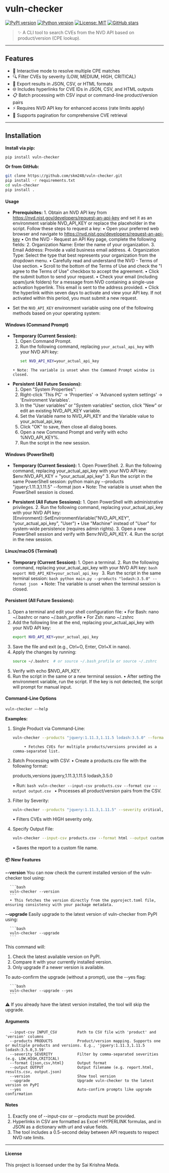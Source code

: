 # vuln-checker

[![PyPI version](https://img.shields.io/pypi/v/vuln-checker?color=brightgreen)](https://pypi.org/project/vuln-checker/)
[![Python version](https://img.shields.io/pypi/pyversions/vuln-checker)](https://pypi.org/project/vuln-checker/)
[![License: MIT](https://img.shields.io/badge/License-MIT-blue.svg)](LICENSE)
[![GitHub stars](https://img.shields.io/github/stars/skm248/vuln-checker?style=social)](https://github.com/skm248/vuln-checker/stargazers)

> ✨ A CLI tool to search CVEs from the NVD API based on product/version (CPE lookup).

---

## Features

- 🎯 Interactive mode to resolve multiple CPE matches
- 🔍 Filter CVEs by severity (LOW, MEDIUM, HIGH, CRITICAL)
- 💾 Export results in JSON, CSV, or HTML formats
- 🌐 Includes hyperlinks for CVE IDs in JSON, CSV, and HTML outputs
- 📋 Batch processing with CSV input or command-line product/version pairs
- ⚡ Requires NVD API key for enhanced access (rate limits apply)
- 🚀 Supports pagination for comprehensive CVE retrieval

---

## Installation

**Install via pip:**

```bash
pip install vuln-checker
```

**Or from GitHub:**

```bash
git clone https://github.com/skm248/vuln-checker.git
pip install -r requirements.txt
cd vuln-checker
pip install .
```

#### Usage
- **Prerequisites:**
      1.    Obtain an NVD API key from https://nvd.nist.gov/developers/request-an-api-key and set it as an environment variable NVD_API_KEY or replace the placeholder in the script. Follow these steps to request a key: 
            •	Open your preferred web browser and navigate to https://nvd.nist.gov/developers/request-an-api-key
            •     On the NVD - Request an API Key page, complete the following fields: 
      2.	Organization Name: Enter the name of your organization.
      3.	Email Address: Provide a valid business email address.
      4.	Organization Type: Select the type that best represents your organization from the dropdown menu.
            •	Carefully read and understand the NVD - Terms of Use section.
            •	Scroll to the bottom of the Terms of Use and check the "I agree to the Terms of Use" checkbox to accept the agreement.
            •	Click the submit button to send your request.
            •	Check your email (including spam/junk folders) for a message from NVD containing a single-use activation hyperlink. This email is sent to the address provided.
            •	Click the hyperlink within seven days to activate and view your API key. If not activated within this period, you must submit a new request.

- Set the `NVD_API_KEY` environment variable using one of the following methods based on your operating system:

#### Windows (Command Prompt)
- **Temporary (Current Session):**
    1. Open Command Prompt.
    2. Run the following command, replacing `your_actual_api_key` with your NVD API key:
       ```cmd
       set NVD_API_KEY=your_actual_api_key
       ```
      • Note: The variable is unset when the Command Prompt window is closed.

- **Persistent (All Future Sessions):**
    1. Open "System Properties":
    2. Right-click 'This PC' → 'Properties' → 'Advanced system settings' → 'Environment Variables'.
    3. In the "User variables" or "System variables" section, click "New" or edit an existing NVD_API_KEY variable.
    4. Set the Variable name to NVD_API_KEY and the Variable value to your_actual_api_key.
    5. Click "OK" to save, then close all dialog boxes.
    6. Open a new Command Prompt and verify with echo %NVD_API_KEY%.
    7. Run the script in the new session.

#### Windows (PowerShell)
- **Temporary (Current Session):**
      1. Open PowerShell.
      2. Run the following command, replacing your_actual_api_key with your NVD API key:
            $env:NVD_API_KEY = "your_actual_api_key"
      3. Run the script in the same PowerShell session:
            python main.py --products "jquery:1.11.3,1.11.5" --format json
                  • Note: The variable is unset when the PowerShell session is closed.

- **Persistent (All Future Sessions):**
      1. Open PowerShell with administrative privileges.
      2. Run the following command, replacing your_actual_api_key with your NVD API key:
            [Environment]::SetEnvironmentVariable("NVD_API_KEY", "your_actual_api_key", "User")
                  • Use "Machine" instead of "User" for system-wide persistence (requires admin rights).
      3. Open a new PowerShell session and verify with $env:NVD_API_KEY.
      4. Run the script in the new session.

#### Linux/macOS (Terminal)
- **Temporary (Current Session):**
      1. Open a terminal.
      2. Run the following command, replacing your_actual_api_key with your NVD API key:
      ```bash
      export NVD_API_KEY=your_actual_api_key
      ```
      3. Run the script in the same terminal session:
      ```bash
      python main.py --products "lodash:3.5.0" --format json
      ```
            • Note: The variable is unset when the terminal session is closed.

#### Persistent (All Future Sessions):
1. Open a terminal and edit your shell configuration file:
      • For Bash: nano ~/.bashrc or nano ~/.bash_profile
      • For Zsh: nano ~/.zshrc
2. Add the following line at the end, replacing your_actual_api_key with your NVD API key:
      ```bash
      export NVD_API_KEY=your_actual_api_key
      ```
3. Save the file and exit (e.g., Ctrl+O, Enter, Ctrl+X in nano).
4. Apply the changes by running:
      ```bash
      source ~/.bashrc  # or source ~/.bash_profile or source ~/.zshrc
      ```
5. Verify with echo $NVD_API_KEY.
6. Run the script in the same or a new terminal session.
      • After setting the environment variable, run the script. If the key is not detected, the script will prompt for manual input.


#### Command-Line Options

```bash
vuln-checker –-help
```
   **Examples:**
1. Single Product via Command-Line:
      ```bash
      vuln-checker --products "jquery:1.11.3,1.11.5 lodash:3.5.0" --format html --output custom_report.html
      ```
            • Fetches CVEs for multiple products/versions provided as a comma-separated list.

2. Batch Processing with CSV: 
            • Create a products.csv file with the following format:

      products,versions
      jquery,1.11.3,1.11.5
      lodash,3.5.0

      •	Run:
            ```bash
            vuln-checker --input-csv products.csv --format csv --output output.csv
            ```
      • Processes all product/version pairs from the CSV.

3. Filter by Severity: 
      ```bash
      vuln-checker --products "jquery:1.11.3,1.11.5" --severity critical,high --format json --output output.json
      ```
      • Filters CVEs with HIGH severity only.

4.	Specify Output File: 
      ```bash
      vuln-checker --input-csv products.csv --format html --output custom_report.html
      ```
      • Saves the report to a custom file name.


#### 📦 New Features
**--version**
You can now check the current installed version of the vuln-checker tool using:

      ```bash
      vuln-checker --version
      ```
      • This fetches the version directly from the pyproject.toml file, ensuring consistency with your package metadata.

**--upgrade**
Easily upgrade to the latest version of vuln-checker from PyPI using:

      ```bash
      vuln-checker --upgrade
      ```

This command will:
1. Check the latest available version on PyPI.
2. Compare it with your currently installed version.
3. Only upgrade if a newer version is available.

To auto-confirm the upgrade (without a prompt), use the --yes flag:

      ```bash
      vuln-checker --upgrade --yes
      ```
⚠️ If you already have the latest version installed, the tool will skip the upgrade.

#### Arguments
      --input-csv INPUT_CSV         Path to CSV file with 'product' and 'version' columns
      --products PRODUCTS           Product/version mapping. Supports one or multiple products and versions. E.g., 'jquery:1.11.3,1.11.5 lodash:3.5.0,3.59'
      --severity SEVERITY           Filter by comma-separated severities (e.g. LOW,HIGH,CRITICAL)
      --format {json,csv,html}      Output format
      --output OUTPUT               Output filename (e.g. report.html, results.csv, output.json)
      --version                     Show tool version
      --upgrade                     Upgrade vuln-checker to the latest version on PyPI
      --yes                         Auto-confirm prompts like upgrade confirmation

#### Notes
1. Exactly one of --input-csv or --products must be provided.
2. Hyperlinks in CSV are formatted as Excel =HYPERLINK formulas, and in JSON as a dictionary with url and value fields.
3. The tool includes a 0.5-second delay between API requests to respect NVD rate limits.
__________________________________________________________________________________________________________________________

#### License
This project is licensed under the by Sai Krishna Meda.
